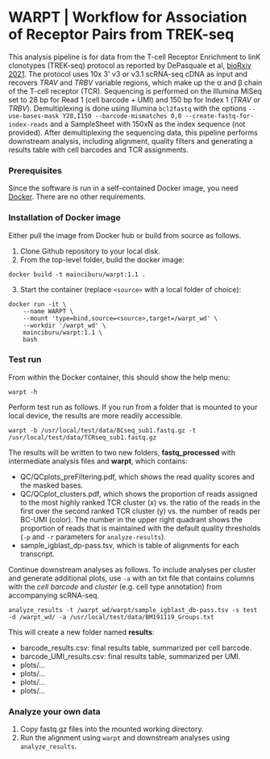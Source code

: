 # WARPT | Workflow for Association of Receptor Pairs from TREK-seq

This analysis pipeline is for data from the T-cell Receptor Enrichment to linK clonotypes (TREK-seq) protocol as reported by DePasquale et al, [bioRxiv 2021](https://www.biorxiv.org/content/10.1101/2021.12.01.470599v1). The protocol uses 10x 3' v3 or v3.1 scRNA-seq cDNA as input and recovers *TRAV* and *TRBV* variable regions, which make up the &alpha; and &beta; chain of the T-cell receptor (TCR). Sequencing is performed on the Illumina MiSeq set to 28 bp for Read 1 (cell barcode + UMI) and 150 bp for Index 1 (*TRAV* or *TRBV*). Demultiplexing is done using Illumina `bcl2fastq` with the options `--use-bases-mask Y28,I150 --barcode-mismatches 0,0 --create-fastq-for-index-reads` and a SampleSheet with 150xN as the index sequence (not provided). After demultiplexing the sequencing data, this pipeline performs downstream analysis, including alignment, quality filters and generating a results table with cell barcodes and TCR assignments.


### Prerequisites
Since the software is run in a self-contained Docker image, you need [Docker](https://www.docker.com). There are no other requirements.


### Installation of Docker image
Either pull the image from Docker hub or build from source as follows.

1. Clone Github repository to your local disk.
2. From the top-level folder, build the docker image:
```
docker build -t mainciburu/warpt:1.1 .
```
3. Start the container (replace `<source>` with a local folder of choice):
```
docker run -it \
	--name WARPT \
	--mount 'type=bind,source=<source>,target=/warpt_wd' \
	--workdir '/warpt_wd' \
	mainciburu/warpt:1.1 \
	bash
```


### Test run
From within the Docker container, this should show the help menu:
```
warpt -h
```
Perform test run as follows. If you run from a folder that is mounted to your local device, the results are more readily accessible.
```
warpt -b /usr/local/test/data/BCseq_sub1.fastq.gz -t /usr/local/test/data/TCRseq_sub1.fastq.gz
```
The results will be written to two new folders, **fastq_processed** with intermediate analysis files and **warpt**, which contains:
- QC/QCplots_preFiltering.pdf, which shows the read quality scores and the masked bases.
- QC/QCplot_clusters.pdf, which shows the proportion of reads assigned to the most highly ranked TCR cluster (x) vs. the ratio of the reads in the first over the second ranked TCR cluster (y) vs. the number of reads per BC-UMI (color). The number in the upper right quadrant shows the proportion of reads that is maintained with the default quality thresholds (`-p` and `-r` parameters for `analyze-results`).
- sample_igblast_dp-pass.tsv, which is table of alignments for each transcript.


Continue downstream analyses as follows. To include analyses per cluster and generate additional plots, use `-a` with an txt file that contains columns with the *cell barcode* and *cluster* (e.g. cell type annotation) from accompanying scRNA-seq.
```
analyze_results -t /warpt_wd/warpt/sample_igblast_db-pass.tsv -s test -d /warpt_wd/ -a /usr/local/test/data/BM191119_Groups.txt
```
This will create a new folder named **results**:
- barcode_results.csv: final results table, summarized per cell barcode.
- barcode_UMI_results.csv: final results table, summarized per UMI.
- plots/...
- plots/...
- plots/...
- plots/...


### Analyze your own data
1. Copy fastq.gz files into the mounted working directory.
2. Run the alignment using `warpt` and downstream analyses using `analyze_results`.
